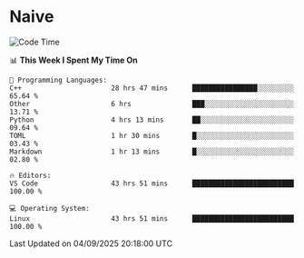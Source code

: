 # Naive
<!-- ## 日拱一卒，功不唐捐 -->
<!-- [![GitHub Streak](https://streak-stats.demolab.com/?user=XiaoXKKK)](https://git.io/streak-stats) -->
<!--START_SECTION:waka-->
![Code Time](http://img.shields.io/badge/Code%20Time-773%20hrs%2036%20mins-blue)

📊 **This Week I Spent My Time On** 

```text
💬 Programming Languages: 
C++                      28 hrs 47 mins      ████████████████░░░░░░░░░   65.64 % 
Other                    6 hrs               ███░░░░░░░░░░░░░░░░░░░░░░   13.71 % 
Python                   4 hrs 13 mins       ██░░░░░░░░░░░░░░░░░░░░░░░   09.64 % 
TOML                     1 hr 30 mins        █░░░░░░░░░░░░░░░░░░░░░░░░   03.43 % 
Markdown                 1 hr 13 mins        █░░░░░░░░░░░░░░░░░░░░░░░░   02.80 % 

🔥 Editors: 
VS Code                  43 hrs 51 mins      █████████████████████████   100.00 % 

💻 Operating System: 
Linux                    43 hrs 51 mins      █████████████████████████   100.00 % 
```


 Last Updated on 04/09/2025 20:18:00 UTC
<!--END_SECTION:waka-->
